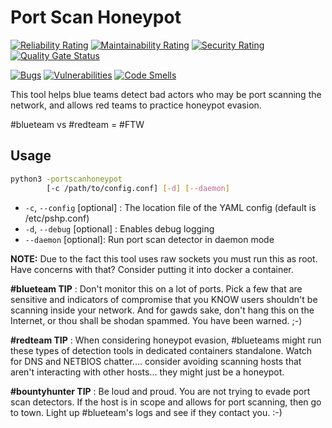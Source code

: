 # Port Scan Honeypot
[![Reliability Rating](https://sonarcloud.io/api/project_badges/measure?project=pshp-github&metric=reliability_rating)](https://sonarcloud.io/dashboard?id=pshp-github)
[![Maintainability Rating](https://sonarcloud.io/api/project_badges/measure?project=pshp-github&metric=sqale_rating)](https://sonarcloud.io/dashboard?id=pshp-github)
[![Security Rating](https://sonarcloud.io/api/project_badges/measure?project=pshp-github&metric=security_rating)](https://sonarcloud.io/dashboard?id=pshp-github)
[![Quality Gate Status](https://sonarcloud.io/api/project_badges/measure?project=pshp-github&metric=alert_status)](https://sonarcloud.io/dashboard?id=pshp-github)

[![Bugs](https://sonarcloud.io/api/project_badges/measure?project=pshp-github&metric=bugs)](https://sonarcloud.io/dashboard?id=pshp-github)
[![Vulnerabilities](https://sonarcloud.io/api/project_badges/measure?project=pshp-github&metric=vulnerabilities)](https://sonarcloud.io/dashboard?id=pshp-github)
[![Code Smells](https://sonarcloud.io/api/project_badges/measure?project=pshp-github&metric=code_smells)](https://sonarcloud.io/dashboard?id=pshp-github)

This tool helps blue teams detect bad actors who may be port scanning the network, and allows red teams to practice honeypot evasion. 

#blueteam vs #redteam = #FTW

## Usage
```bash 
python3 -portscanhoneypot  
        [-c /path/to/config.conf] [-d] [--daemon]
```

* `-c`, `--config` [optional] : The location file of the YAML config (default is /etc/pshp.conf)
* `-d`, `--debug` [optional] : Enables debug logging
* `--daemon` [optional]: Run port scan detector in daemon mode

**NOTE:** Due to the fact this tool uses raw sockets you must run this as root. Have concerns with that? Consider putting it into docker a container.

**#blueteam TIP** : Don't monitor this on a lot of ports. Pick a few that are sensitive and indicators of compromise that you KNOW users shouldn't be scanning inside your network. And for gawds sake, don't hang this on the Internet, or thou shall be shodan spammed. You have been warned. ;-)

**#redteam TIP** : When considering honeypot evasion, #blueteams might run these types of detection tools in dedicated containers standalone. Watch for DNS and NETBIOS chatter.... consider avoiding scanning hosts that aren't interacting with other hosts... they might just be a honeypot.

**#bountyhunter TIP** : Be loud and proud. You are not trying to evade port scan detectors. If the host is in scope and allows for port scanning, then go to town. Light up #blueteam's logs and see if they contact you. :-)  
